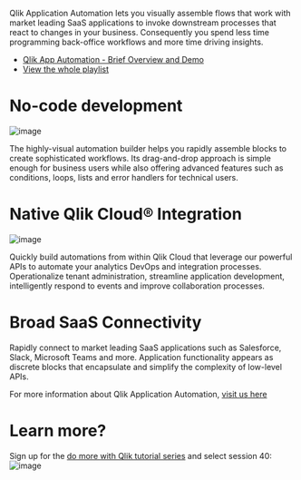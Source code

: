 Qlik Application Automation lets you visually assemble flows that work with market leading SaaS applications to invoke downstream processes that react to changes in your business. Consequently you spend less time programming back-office workflows and more time driving insights.


* [Qlik App Automation - Brief Overview and Demo](https://youtu.be/5ycYndC_PXs?list=PLkRFvjyuHFvIcy-KzdA4y6CIF8n34P4OO&t=27)
* [View the whole playlist](https://www.youtube.com/watch?v=5ycYndC_PXs&list=PLkRFvjyuHFvIcy-KzdA4y6CIF8n34P4OO)

# No-code development
![image](https://user-images.githubusercontent.com/12411165/236482732-025fb2a5-f627-421f-b0bf-5ce6b750dae4.png)

The highly-visual automation builder helps you rapidly assemble blocks to create sophisticated workflows. Its drag-and-drop approach is simple enough for business users while also offering advanced features such as conditions, loops, lists and error handlers for technical users.

# Native Qlik Cloud® Integration
![image](https://user-images.githubusercontent.com/12411165/236482442-31cf5957-0b9f-4082-8dbb-8a23f34da311.png)

Quickly build automations from within Qlik Cloud that leverage our powerful APIs to automate your analytics DevOps and integration processes. Operationalize tenant administration, streamline application development, intelligently respond to events and improve collaboration processes.

# Broad SaaS Connectivity
Rapidly connect to market leading SaaS applications such as Salesforce, Slack, Microsoft Teams and more. Application functionality appears as discrete blocks that encapsulate and simplify the complexity of low-level APIs.

For more information about Qlik Application Automation, [visit us here](https://community.qlik.com/t5/custom/page/page-id/Connectors)

# Learn more?
Sign up for the [do more with Qlik tutorial series](https://pages.qlik.com/21Q3_QDEV_DA_GBL_DoMorewithQlikTargetpage_Registration-LP.html) and select session 40: ![image](https://user-images.githubusercontent.com/12411165/236488479-6cdc28ff-d766-4678-ae7d-18ced9c4714e.png)

